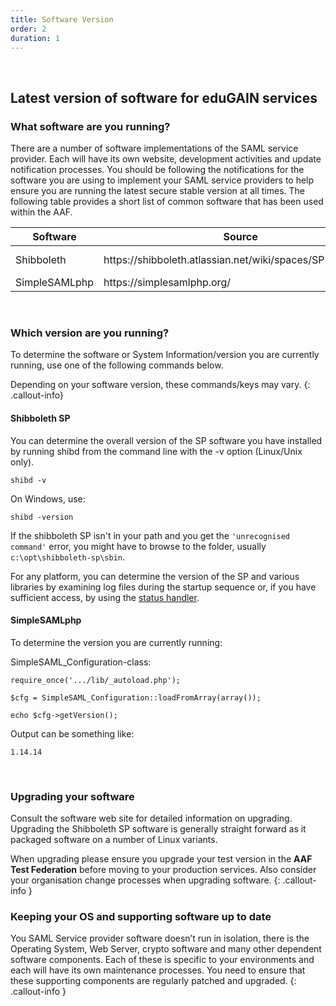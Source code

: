 ```yaml
---
title: Software Version
order: 2
duration: 1
---
```

<br>

## Latest version of software for eduGAIN services

<h3 class="text-warning">What software are you running?</h3>

There are a number of software implementations of the SAML service provider. Each will have its own website, development activities and update notification processes. You should be following the notifications for the software you are using to implement your SAML service providers to help ensure you are running the latest secure stable version at all times. The following table provides a short list of common software that has been used within the AAF.

<table class="table">
  <thead>
    <tr>
      <th scope="col">Software</th>
      <th scope="col">Source</th>
      <th scope="col">Download site</th>
    </tr>
  </thead>
  <tbody>
    <tr>
      <td>Shibboleth</td>
      <td>https://shibboleth.atlassian.net/wiki/spaces/SP3/overview</td>
      <td>https://shibboleth.net/downloads/service-provider/latest/</td>
    </tr>
    <tr>
      <td>SimpleSAMLphp</td>
      <td>https://simplesamlphp.org/</td>
      <td>https://simplesamlphp.org/download/</td>
    </tr>
  </tbody>
</table>
<br>

<h3 class="text-warning">Which version are you running?</h3>

To determine the software or System Information/version you are currently running, use one of the following commands below.

Depending on your software version, these commands/keys may vary.
{: .callout-info}


#### Shibboleth SP

You can determine the overall version of the SP software you have installed by running shibd from the command line with the -v option (Linux/Unix only).

`shibd -v`


On Windows, use:

`shibd -version`

If the shibboleth SP isn't in your path and you get the `'unrecognised command'` error, you might have to browse to the folder, usually `c:\opt\shibboleth-sp\sbin`.


For any platform, you can determine the version of the SP and various libraries by examining log files during the
startup sequence or, if you have sufficient access, by using the <a href="https://shibboleth.atlassian.net/wiki/spaces/SP3/pages/2065334870/Status+Handler">status handler</a>.


#### SimpleSAMLphp

To determine the version you are currently running:


SimpleSAML_Configuration-class:

```shell
require_once('.../lib/_autoload.php');

$cfg = SimpleSAML_Configuration::loadFromArray(array());

echo $cfg->getVersion();
```

Output can be something like:

`1.14.14`

<br>

<h3 class="text-warning">Upgrading your software</h3>

Consult the software web site for detailed information on upgrading. Upgrading the Shibboleth SP software is generally straight forward as it packaged software on a number of Linux variants.


When upgrading please ensure you upgrade your test version in the **AAF Test Federation** before moving to your production services. Also consider your organisation change processes when upgrading software.
{: .callout-info }

<h3 class="text-warning">Keeping your OS and supporting software up to date</h3>

You SAML Service provider software doesn’t run in isolation, there is the Operating System, Web Server, crypto software and many other dependent software components. Each of these is specific to your environments and each will have its own maintenance processes. You need to ensure that these supporting components are regularly patched and upgraded.
{: .callout-info }